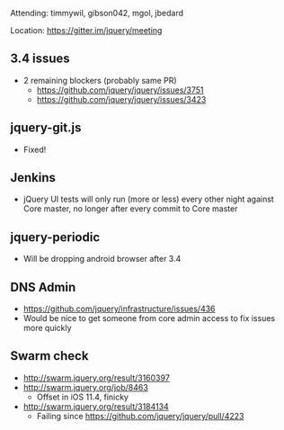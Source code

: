 Attending: timmywil, gibson042, mgol, jbedard

Location: https://gitter.im/jquery/meeting

## 3.4 issues 
* 2 remaining blockers (probably same PR)
  - https://github.com/jquery/jquery/issues/3751
  - https://github.com/jquery/jquery/issues/3423

## jquery-git.js
* Fixed!

## Jenkins
* jQuery UI tests will only run (more or less) every other night against Core master, no longer after every commit to Core master

## jquery-periodic
* Will be dropping android browser after 3.4

## DNS Admin
* https://github.com/jquery/infrastructure/issues/436
* Would be nice to get someone from core admin access to fix issues more quickly

## Swarm check
* http://swarm.jquery.org/result/3160397
* http://swarm.jquery.org/job/8463
  - Offset in iOS 11.4, finicky
* http://swarm.jquery.org/result/3184134
  - Failing since https://github.com/jquery/jquery/pull/4223 
